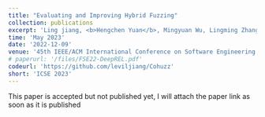 ```yaml
---
title: "Evaluating and Improving Hybrid Fuzzing"
collection: publications
excerpt: 'Ling jiang, <b>Hengchen Yuan</b>, Mingyuan Wu, Lingming Zhang, Yuqun Zhang'
time: 'May 2023'
date: '2022-12-09'
venue: '45th IEEE/ACM International Conference on Software Engineering'
# paperurl: '/files/FSE22-DeepREL.pdf'
codeurl: 'https://github.com/leviljiang/Cohuzz'
short: 'ICSE 2023'
---
```

<!-- This paper is about the number 1. The number 2 is left for future work.

[Download paper here](http://academicpages.github.io/files/paper1.pdf)

Recommended citation: Your Name, You. (2009). "Paper Title Number 1." <i>Journal 1</i>. 1(1). -->
This paper is accepted but not published yet, I will attach the paper link as soon as it is published